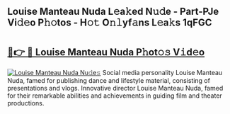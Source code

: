 ## Louise Manteau Nuda L𝚎a𝚔ed N𝚞𝚍e - Part-PJe Vi𝚍𝚎o P𝚑𝚘tos - H𝚘𝚝 O𝚗𝚕yf𝚊ns L𝚎a𝚔s 1qFGC

# <h2><a href="http://kfeem1.oniu.top/?m=Louise+Manteau+Nuda">🔗👉 🔴 Louise Manteau Nuda P𝚑ot𝚘𝚜 V𝚒d𝚎o</a></h2>

[![Louise Manteau Nuda Nu𝚍e𝚜](https://i.imgur.com/0qMVB7G.gif)](http://kfeem1.oniu.top/?m=Louise+Manteau+Nuda)
Social media personality Louise Manteau Nuda, famed for publishing dance and lifestyle material, consisting of presentations and vlogs. Innovative director Louise Manteau Nuda, famed for their remarkable abilities and achievements in guiding film and theater productions.  
